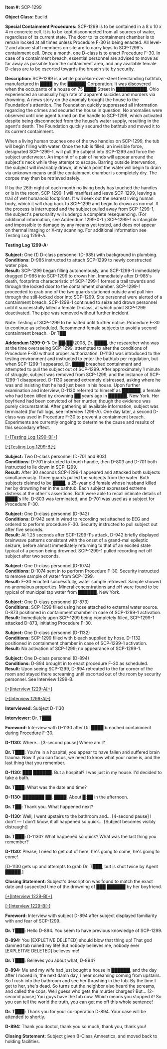 **Item #:** SCP-1299

**Object Class:** Euclid

**Special Containment Procedures:** SCP-1299 is to be contained in a 8 x 10 x 4 m concrete cell. It is to be kept disconnected from all sources of water, regardless of its current state. The door to its containment chamber is to remain locked at all times unless Procedure F-30 is being enacted. All level-2 and above staff members on site are to carry keys to SCP-1299's containment cell. Once a month, one D-class is to enact Procedure F-30. In case of a containment breach, essential personnel are advised to move as far away as possible from the containment area, and any available female D-class are to be escorted towards the breach site by security.

**Description:** SCP-1299 is a white porcelain-over-steel freestanding bathtub, manufactured in ████ by the ██████ Corporation. It was discovered when the occupants of a house on 75 ████ Street in ██████████, Ohio experienced an unusually high rate of apparent suicides and murders via drowning. A news story on the anomaly brought the house to the Foundation's attention. The Foundation quickly suppressed all information regarding the crimes and secured the house in question. No anomalies were observed until one agent turned on the handle to SCP-1299, which activated despite being disconnected from the house's water supply, resulting in the agent's death. The Foundation quickly secured the bathtub and moved it to its current containment.

When a living human touches one of the two handles on SCP-1299, the tub will begin filling with water. Once the tub is filled, an invisible force, designated SCP-1299-1, will pull the subject into SCP-1299 and force the subject underwater. An imprint of a pair of hands will appear around the subject's neck while they attempt to escape. Barring outside intervention, the subject will invariably drown, at which point the water will begin to drain via unknown means until the containment chamber is completely dry. The corpse may then be retrieved safely.

If by the 26th night of each month no living body has touched the handles or is in the room, SCP-1299-1 will manifest and leave SCP-1299, leaving a trail of wet humanoid footprints. It will seek out the nearest living human body, which it will drag back to SCP-1299 and begin to drown as normal. If the process is interrupted and the subject pulled away from SCP-1299-1, the subject's personality will undergo a complete resequencing. (For additional information, see Addendum 1299-0-1.) SCP-1299-1 is intangible and impossible to damage by any means yet tested, and does not appear on thermal imaging or X-ray scanning. For additional information see Testing Log 1299-A.

**Testing Log 1299-A:**

**Subject:** One (1) D-class personnel (D-985) with background in plumbing.  
**Conditions**: D-985 instructed to attach SCP-1299 to newly constructed water pipe.  
**Result:** SCP-1299 began filling autonomously, and SCP-1299-1 immediately dragged D-985 into SCP-1299 to drown him. Immediately after D-985's death, footprints characteristic of SCP-1299-1 formed a trail towards and through the locked door to the containment chamber. SCP-1299-1 proceeded to grab one of the two guards stationed outside and pull him through the still-locked door into SCP-1299. Site personnel were alerted of a containment breach. SCP-1299-1 continued to seize and drown personnel until it successfully killed a female D-class, at which point SCP-1299 deactivated. The pipe was removed without further incident.

Note: Testing of SCP-1299 to be halted until further notice. Procedure F-30 to continue as scheduled. Recommend female subjects to avoid a second containment breach. -Dr T██

**Addendum 1299-0-1:** On ██/██/2008, Dr. ████, the researcher who was at the time overseeing SCP-1299, attempted to alter the conditions of Procedure F-30 without proper authorization. D-1130 was introduced to the testing environment and instructed to enter the bathtub per regulation, but when SCP-1299-1 appeared, Dr. ████ breached containment and attempted to pull the subject out of SCP-1299. After approximately 1 minute of struggle, subject was removed from SCP-1299, and the instance of SCP-1299-1 disappeared. D-1130 seemed extremely distressed, asking where he was and insisting that he had just been in his house. Upon further examination and interview, D-1130 referred to himself as ██████, a female who had been killed by drowning ██ years ago in ██████, New York. Her boyfriend had been convicted of her murder, though the evidence was purely circumstantial. After gathering all available information, subject was terminated (for full logs, see Interview 1299-A). One day later, a second D-class was used in Procedure F-30 to prevent a containment breach. Experiments are currently ongoing to determine the cause and results of this secondary effect.

[\[+\]Testing Log 1299-B\[+\]](javascript:;)

[\[-\]Testing Log 1299-B\[-\]](javascript:;)

  
**Subject:** Two D-class personnel (D-701 and 803)  
**Conditions**: D-701 instructed to touch handle, then D-803 and D-701 both instructed to lie down in SCP-1299.  
**Result:** After 30 seconds SCP-1299-1 appeared and attacked both subjects simultaneously. Three guards pulled the subjects from the water. Both subjects claimed to be ████, a 25-year old female whose husband killed her by drowning her in the bathtub. Each subject expressed extreme distress at the other's assertions. Both were able to recall intimate details of ████'s life. D-803 was terminated, and D-701 was used as a subject for Procedure F-30.

**Subject:** One D-class personnel (D-942)  
**Conditions:** D-942 sent in wired to recording net attached to EEG and ordered to perform procedure F-30. Security instructed to pull subject out after five seconds.  
**Result:** At 1.25 seconds after SCP-1299-1's attack, D-942 briefly displayed brainwave patterns consistent with the onset of a grand-mal epileptic seizure, before almost immediately returning to that of an excited state typical of a person being drowned. SCP-1299-1 pulled recording net off subject after two seconds.

**Subject:** One D-class personnel (D-1074)  
**Conditions:** D-1074 sent in to perform Procedure F-30. Security instructed to remove sample of water from SCP-1299.  
**Result:** F-30 enacted successfully, water sample retrieved. Sample showed no anomalous properties. Mineral concentrations and pH were found to be typical of municipal tap water from ██████, New York.

**Subject:** One D-class personnel (D-873)  
**Conditions:** SCP-1299 filled using hose attached to external water source. D-873 positioned in containment chamber in case of SCP-1299-1 activation.  
**Result:** Immediately upon SCP-1299 being completely filled, SCP-1299-1 attacked D-873, initiating Procedure F-30.

**Subject:** One D-class personnel (D-1132)  
**Conditions:** SCP-1299 filled with bleach supplied by hose. D-1132 positioned in containment chamber in case of SCP-1299-1 activation.  
**Result:** No activation of SCP-1299; no appearance of SCP-1299-1.

**Subject:** One D-class personnel (D-894)  
**Conditions:** D-894 brought in to enact procedure F-30 as scheduled.  
**Result:** Upon seeing SCP-1299, D-894 retreated to the far corner of the room and stayed there screaming until escorted out of the room by security personnel. See Interview 1299-B.

[\[+\]Interview 1229-A\[+\]](javascript:;)

[\[-\]Interview 1299-A\[-\]](javascript:;)

**Interviewed:** Subject D-1130

**Interviewer:** Dr. T███

**Foreword:** Interview with D-1130 after Dr. ████ breached containment during Procedure F-30.

**<Begin Log>**

**D-1130:** Where… \[3-second pause\] Where am I?

**Dr. T███:** You're in a hospital, you appear to have fallen and suffered brain trauma. Now if you can focus, we need to know what your name is, and the last thing that you remember.

**D-1130:** ███ ██████. But a hospital? I was just in my house. I'd decided to take a bath.

**Dr. T███:** What was the date and time?

**D-1130:** ███████ ██, ████. About █:██ in the afternoon.

**Dr. T██:** Thank you. What happened next?

**D-1130:** Well, I went upstairs to the bathroom and… \[4-second pause\] I don't — I don't know, it all happened so quick… \[Subject becomes visibly distraught\]

**Dr. T███:** D-1130? What happened so quick? What was the last thing you remember?

**D-1130:** Please, I need to get out of here, he's going to come, he's going to come!

\[D-1130 gets up and attempts to grab Dr. T███, but is shot twice by Agent █████.\]

**<End Log>**

**Closing Statement:** Subject's description was found to match the exact date and suspected time of the drowning of ███ ██████ by her boyfriend.

[\[+\]Interview 1229-B\[+\]](javascript:;)

[\[-\]Interview 1229-B\[-\]](javascript:;)

**Foreword:** Interview with subject D-894 after subject displayed familiarity with and fear of SCP-1299.

**<Begin Log>**

**Dr. T███:** Hello D-894. You seem to have previous knowledge of SCP-1299.

**D-894:** You \[EXPLETIVE DELETED\] should blow that thing up! That god damned tub ruined my life! But nobody believes me, nobody ever \[EXPLETIVE DELETED\] believes me!

**Dr. T███:** Believes you about what, D-894?

**D-894:** Me and my wife had just bought a house in ██████, and the day after I moved in, the next damn day, I hear screaming coming from upstairs. So I rush into the bathroom and see her thrashing in the tub. By the time I get to her, she's dead. So turns out the neighbor also heard the screams, and called the cops. Well guess who gets the murder charges? But… \[2-second pause\] You guys have the tub now. Which means you stopped it! So you can tell the world the truth, you can get me off this whole sentence!

**Dr. T███:** Thank you for your co-operation D-894. Your case will be attended to shortly.

**D-894:** Thank you doctor, thank you so much, thank you, thank you!

**<End Log>**

**Closing Statement:** Subject given B-Class Amnestics, and moved back to holding facilities.